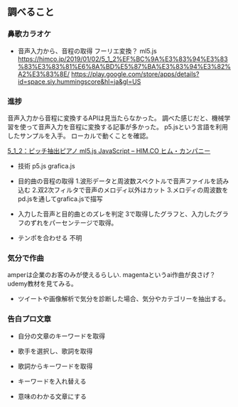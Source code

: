 ## 調べること

### 鼻歌カラオケ
- 音声入力から、音程の取得
フーリエ変換？
ml5.js
https://himco.jp/2019/01/02/5_1_2%EF%BC%9A%E3%83%94%E3%83%83%E3%83%81%E6%8A%BD%E5%87%BA%E3%83%94%E3%82%A2%E3%83%8E/
https://play.google.com/store/apps/details?id=space.siy.hummingscore&hl=ja&gl=US

### 進捗
音声入力から音程に変換するAPIは見当たらなかった。
調べた感じだと、機械学習を使って音声入力を音程に変換する記事が多かった。
p5.jsという言語を利用したサンプルを入手。
ローカルで動くことを確認。

[5\_1\_2：ピッチ抽出ピアノ ml5\.js JavaScript – HIM\.CO ヒム・カンパニー](https://himco.jp/2019/01/02/5_1_2%ef%bc%9a%e3%83%94%e3%83%83%e3%83%81%e6%8a%bd%e5%87%ba%e3%83%94%e3%82%a2%e3%83%8e/)

- 技術
p5.js
grafica.js

- 目的曲の音程の取得
1.波形データと周波数スペクトルで音声ファイルを読み込む
2.双2次フィルタで音声のメロディ以外はカット
3.メロディの周波数をpd.jsを通してgrafica.jsで描写

- 入力した音声と目的曲とのズレを判定
3で取得したグラフと、入力したグラフのずれをパーセンテージで取得。

- テンポを合わせる
不明

### 気分で作曲
amperは企業のお客のみが使えるらしい.
magentaというai作曲が良さげ？
udemy教材を見てみる。

- ツイートや画像解析で気分を診断した場合、気分やカテゴリーを抽出する。

### 告白プロ文章
- 自分の文章のキーワードを取得

- 歌手を選択し、歌詞を取得

- 歌詞からキーワードを取得

- キーワードを入れ替える

- 意味のわかる文章にする